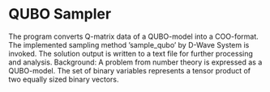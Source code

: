 # QUBO Sampler

The program converts Q-matrix data of a QUBO-model into a COO-format. The implemented sampling method ’sample_qubo’ by D-Wave System is invoked. The solution output is written to a text file for further processing and analysis.
Background:
A problem from number theory is expressed as a QUBO-model. The set of binary variables represents a tensor product of two equally sized binary vectors. 
